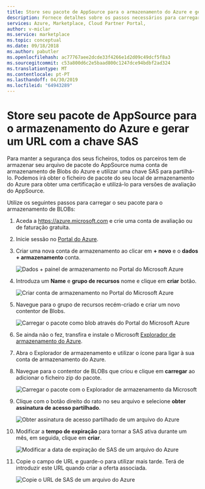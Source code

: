 ```yaml
---
title: Store seu pacote de AppSource para o armazenamento do Azure e gerar um URL com a chave SAS
description: Fornece detalhes sobre os passos necessários para carregar e proteger um pacote do AppSource.
services: Azure, Marketplace, Cloud Partner Portal,
author: v-miclar
ms.service: marketplace
ms.topic: conceptual
ms.date: 09/18/2018
ms.author: pabutler
ms.openlocfilehash: ac77767aee2dcde33f4266e1d2d09c49dcf5f8a3
ms.sourcegitcommit: c53a800d6c2e5baad800c1247dce94bdbf2ad324
ms.translationtype: MT
ms.contentlocale: pt-PT
ms.lasthandoff: 04/30/2019
ms.locfileid: "64943289"
---
```

<a name="store-your-appsource-package-to-azure-storage-and-generate-a-url-with-sas-key"></a>Store seu pacote de AppSource para o armazenamento do Azure e gerar um URL com a chave SAS
=============================================================================

Para manter a segurança dos seus ficheiros, todos os parceiros tem de armazenar seu arquivo de pacote do AppSource numa conta de armazenamento de Blobs do Azure e utilizar uma chave SAS para partilhá-lo. Podemos irá obter o ficheiro de pacote do seu local de armazenamento do Azure para obter uma certificação e utilizá-lo para versões de avaliação do AppSource.

Utilize os seguintes passos para carregar o seu pacote para o armazenamento de BLOBs:

1. Aceda a <https://azure.microsoft.com> e crie uma conta de avaliação ou de faturação gratuita.

2. Inicie sessão no [Portal do Azure](https://portal.azure.com/).

3. Criar uma nova conta de armazenamento ao clicar em **+ novo** e o **dados + armazenamento** conta.

   ![Dados + painel de armazenamento no Portal do Microsoft Azure](media/CRMScreenShot7.png)

4. Introduza um **Name** e **grupo de recursos** nome e clique em **criar** botão.

   ![Criar conta de armazenamento no Portal do Microsoft Azure](media/CRMScreenShot8.png)

5. Navegue para o grupo de recursos recém-criado e criar um novo contentor de Blobs.

   ![Carregar o pacote como blob através do Portal do Microsoft Azure](media/CRMScreenShot9.png)

6. Se ainda não o fez, transfira e instale o Microsoft [Explorador de armazenamento do Azure](https://storageexplorer.com/).

7. Abra o Explorador de armazenamento e utilizar o ícone para ligar à sua conta de armazenamento do Azure.

8. Navegue para o contentor de BLOBs que criou e clique em **carregar** ao adicionar o ficheiro zip do pacote.

   ![Carregar o pacote com o Explorador de armazenamento da Microsoft](media/CRMScreenShot10.png)

9. Clique com o botão direito do rato no seu arquivo e selecione **obter assinatura de acesso partilhado**.

   ![Obter assinatura de acesso partilhado de um arquivo do Azure](media/CRMScreenShot11.png)

10. Modificar a **tempo de expiração** para tornar a SAS ativa durante um mês, em seguida, clique em **criar**.

    ![Modificar a data de expiração de SAS de um arquivo do Azure](media/CRMScreenShot12.png)

11. Copie o campo de URL e guarde-o para utilizar mais tarde. Terá de introduzir este URL quando criar a oferta associada. 

    ![Copie o URL de SAS de um arquivo do Azure](media/CRMScreenShot13.png)

